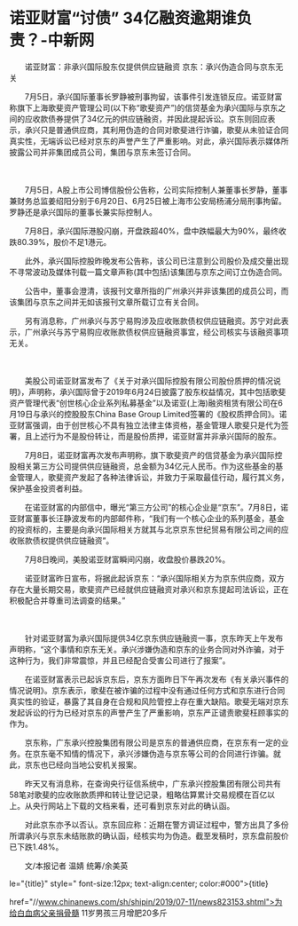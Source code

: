 # 诺亚财富“讨债” 34亿融资逾期谁负责？-中新网

　　诺亚财富：非承兴国际股东仅提供供应链融资 京东：承兴伪造合同与京东无关

　　7月5日，承兴国际董事长罗静被刑事拘留，该事件引发连锁反应。诺亚财富称旗下上海歌斐资产管理公司(以下称“歌斐资产”)的信贷基金为承兴国际与京东之间的应收款债券提供了34亿元的供应链融资，并因此提起诉讼。京东则回应表示，承兴只是普通供应商，其利用伪造的合同对歌斐进行诈骗，歌斐从未验证合同真实性，无端诉讼已经对京东的声誉产生了严重影响。对此，承兴国际表示媒体所披露公司并非集团成员公司，集团与京东未签订合同。

　

　　7月5日，A股上市公司博信股份公告称，公司实际控制人兼董事长罗静，董事兼财务总监姜绍阳分别于6月20日、6月25日被上海市公安局杨浦分局刑事拘留。罗静还是承兴国际的董事长兼实际控制人。

　　7月8日，承兴国际港股闪崩，开盘跌超40%，盘中跌幅最大为90%，最终收跌80.39%，股价不足1港元。

　　此外，承兴国际控股昨晚发布公告称，该公司已注意到公司股价及成交量出现不寻常波动及媒体刊载一篇文章声称(其中包括)该集团与京东之间订立伪造合同。

　　公告中，董事会澄清，该报刊文章所指的广州承兴并非该集团的成员公司，而该集团与京东之间并无如该报刊文章所载订立有关合同。

　　另有消息称，广州承兴与苏宁易购涉及应收账款债权供应链融资。苏宁对此表示，广州承兴与苏宁易购应收账款债权供应链融资事宜，经公司核实与该融资事项无关。

　　

　　美股公司诺亚财富发布了《关于对承兴国际控股有限公司股份质押的情况说明》，声明称，承兴国际曾于2019年6月24日披露了股东权益情况，其中包括歌斐资产管理代表“创世核心企业系列私募基金”以及诺亚(上海)融资租赁有限公司在6月19日与承兴的控股股东China Base Group Limited签署的《股权质押合同》。诺亚财富强调，由于创世核心不具有独立法律主体资格，基金管理人歌斐只是代为签署，且上述行为不是股份转让，而是股份质押，诺亚财富并非承兴国际的股东。

　　7月8日，诺亚财富再次发布声明称，旗下歌斐资产的信贷基金为承兴国际控股相关第三方公司提供供应链融资，总金额为34亿元人民币。作为这些基金的基金管理人，歌斐资产发起了各种法律诉讼，并致力于采取最佳行动，履行其义务，保护基金投资者利益。

　　在诺亚财富的内部信中，曝光“第三方公司”的核心企业是“京东”。7月8日，诺亚财富董事长汪静波发布的内部邮件称，“我们有一个核心企业的系列基金，基金的投资标的，主要是向承兴国际相关方就其与北京京东世纪贸易有限公司之间的应收账款债权提供供应链融资”。

　　7月8日晚间，美股诺亚财富瞬间闪崩，收盘股价暴跌20%。

　　诺亚财富昨日宣布，将据此起诉京东：“承兴国际相关方为京东供应商，双方存在大量长期交易，歌斐资产已经就供应链融资对承兴和京东提起司法诉讼，正在积极配合并尊重司法调查的结果。”

　

　　针对诺亚财富为承兴国际提供34亿京东供应链融资一事，京东昨天上午发布声明称，“这个事情和京东无关。承兴涉嫌伪造和京东的业务合同对外诈骗，对于这种行为，我们非常震惊，并且已经配合受害公司进行了报案”。

　　在诺亚财富表示已起诉京东后，京东方面昨日下午再次发布《有关承兴事件的情况说明》。京东表示，歌斐在被诈骗的过程中没有通过任何方式和京东进行合同真实性的验证，暴露了其自身在合规和风险管控上存在重大缺陷。歌斐无端对京东发起诉讼的行为已经对京东的声誉产生了严重影响，京东严正谴责歌斐枉顾事实的作为。

　　京东称，广东承兴控股集团有限公司是京东的普通供应商，在京东有一定的业务。在京东毫不知情的情况下，承兴涉嫌伪造与京东等公司的合同进行诈骗。就此，京东也已经向当地公安机关报案。

　　昨天又有消息称，在查询央行征信系统中，广东承兴控股集团有限公司共有58笔对歌斐的应收账款质押和转让登记记录，粗略估算累计交易规模在百亿以上。从央行网站上下载的文档来看，还可看到京东对此的确认函。

　　对此京东亦予以否认。京东回应称：近期在警方调证过程中，警方出具了多份所谓承兴与京东未结账款的确认函，经核实均为伪造。截至发稿时，京东盘前股价已下跌1.48%。

　　文/本报记者 温婧 统筹/余美英

le="{title}" style=" font-size:12px; text-align:center; color:#000">{title}

href="//www.chinanews.com/sh/shipin/2019/07-11/news823153.shtml">为给白血病父亲捐骨髓 11岁男孩三月增肥20多斤
